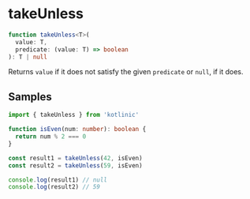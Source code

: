 # takeUnless

```ts
function takeUnless<T>(
  value: T,
  predicate: (value: T) => boolean
): T | null
```

Returns `value` if it does not satisfy the given `predicate` or `null`, if it does.

## Samples

```ts
import { takeUnless } from 'kotlinic'

function isEven(num: number): boolean {
  return num % 2 === 0
}

const result1 = takeUnless(42, isEven)
const result2 = takeUnless(59, isEven)

console.log(result1) // null
console.log(result2) // 59
```
